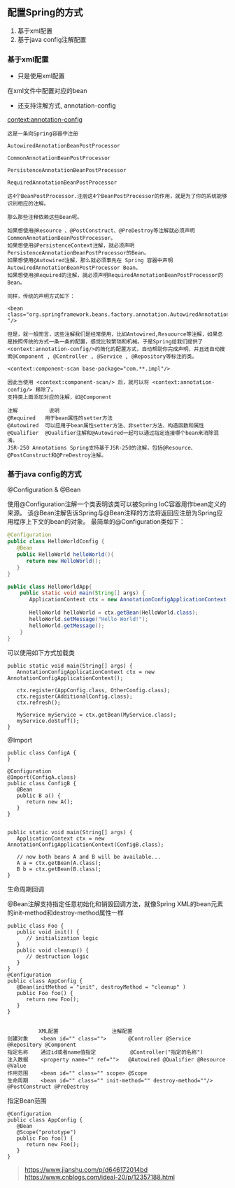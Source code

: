 ## 配置Spring的方式

1.  基于xml配置
2.  基于java config注解配置


###   基于xml配置
-   只是使用xml配置

在xml文件中配置对应的bean

-   还支持注解方式, annotation-config

<context:annotation-config>
```
这是一条向Spring容器中注册

AutowiredAnnotationBeanPostProcessor

CommonAnnotationBeanPostProcessor

PersistenceAnnotationBeanPostProcessor

RequiredAnnotationBeanPostProcessor

这4个BeanPostProcessor.注册这4个BeanPostProcessor的作用，就是为了你的系统能够识别相应的注解。

那么那些注释依赖这些Bean呢。

如果想使用@Resource 、@PostConstruct、@PreDestroy等注解就必须声明CommonAnnotationBeanPostProcessor。 
如果想使用@PersistenceContext注解，就必须声明PersistenceAnnotationBeanPostProcessor的Bean。 
如果想使用@Autowired注解，那么就必须事先在 Spring 容器中声明 AutowiredAnnotationBeanPostProcessor Bean。 
如果想使用@Required的注解，就必须声明RequiredAnnotationBeanPostProcessor的Bean。

同样，传统的声明方式如下： 

<bean class="org.springframework.beans.factory.annotation.AutowiredAnnotationBeanPostProcessor "/> 

但是，就一般而言，这些注解我们是经常使用，比如Antowired,Resuource等注解，如果总是按照传统的方式一条一条的配置，感觉比较繁琐和机械。于是Spring给我们提供了<context:annotation-config/>的简化的配置方式，自动帮助你完成声明，并且还自动搜索@Component , @Controller , @Service , @Repository等标注的类。

<context:component-scan base-package="com.**.impl"/>

因此当使用 <context:component-scan/> 后，就可以将 <context:annotation-config/> 移除了。
支持类上面添加对应的注解，如@Component
```

```
注解	        说明
@Required	用于bean属性的setter方法
@Autowired	可以应用于bean属性setter方法、非setter方法、构造函数和属性
@Qualifier	@Qualifier注解和@Autowired一起可以通过指定连接哪个bean来消除混淆。
JSR-250 Annotations	Spring支持基于JSR-250的注解，包括@Resource、@PostConstruct和@PreDestroy注解。

```

### 基于java config的方式 
@Configuration & @Bean

使用@Configuration注解一个类表明该类可以被Spring IoC容器用作bean定义的来源。
该@Bean注解告诉Spring与@Bean注释的方法将返回应注册为Spring应用程序上下文的bean的对象。
最简单的@Configuration类如下：

```java
@Configuration
public class HelloWorldConfig {
   @Bean 
   public HelloWorld helloWorld(){
      return new HelloWorld();
   }
}

public class HelloWorldApp{
    public static void main(String[] args) {
       ApplicationContext ctx = new AnnotationConfigApplicationContext(HelloWorldConfig.class);
       
       HelloWorld helloWorld = ctx.getBean(HelloWorld.class);
       helloWorld.setMessage("Hello World!");
       helloWorld.getMessage();
    }
}
```

可以使用如下方式加载类
```
public static void main(String[] args) {
   AnnotationConfigApplicationContext ctx = new AnnotationConfigApplicationContext();

   ctx.register(AppConfig.class, OtherConfig.class);
   ctx.register(AdditionalConfig.class);
   ctx.refresh();

   MyService myService = ctx.getBean(MyService.class);
   myService.doStuff();
}
```
@Import
```
public class ConfigA {
}

@Configuration
@Import(ConfigA.class)
public class ConfigB {
   @Bean
   public B a() {
      return new A(); 
   }
}


public static void main(String[] args) {
   ApplicationContext ctx = new AnnotationConfigApplicationContext(ConfigB.class);
   
   // now both beans A and B will be available...
   A a = ctx.getBean(A.class);
   B b = ctx.getBean(B.class);
}
```
生命周期回调

@Bean注解支持指定任意初始化和销毁回调方法，就像Spring XML的bean元素的init-method和destroy-method属性一样
```
public class Foo {
   public void init() {
      // initialization logic
   }
   public void cleanup() {
      // destruction logic
   }
}
@Configuration
public class AppConfig {
   @Bean(initMethod = "init", destroyMethod = "cleanup" )
   public Foo foo() {
      return new Foo();
   }
}


          XML配置	                注解配置
创建对象	<bean id="" class="">	    @Controller @Service @Repository @Component
指定名称	通过id或者name值指定	        @Controller("指定的名称")
注入数据	<property name="" ref="">	@Autowired @Qualifier @Resource @Value
作用范围	<bean id="" class="" scope>	@Scope
生命周期	<bean id="" class="" init-method="" destroy-method=""/>	@PostConstruct @PreDestroy

```
指定Bean范围

```
@Configuration
public class AppConfig {
   @Bean
   @Scope("prototype")
   public Foo foo() {
      return new Foo();
   }
}
```


>https://www.jianshu.com/p/d646172014bd
>https://www.cnblogs.com/ideal-20/p/12357188.html




